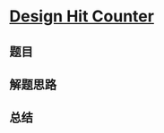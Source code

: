 # [Design Hit Counter](https://leetcode.com/problems/design-hit-counter/)
## 题目


## 解题思路


## 总结


